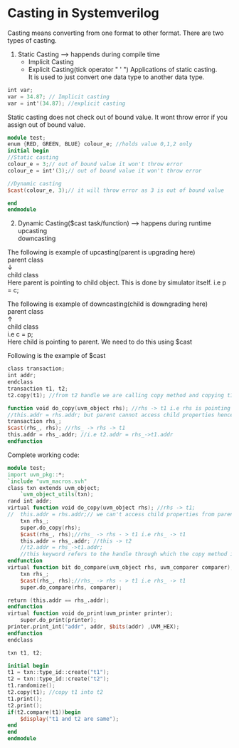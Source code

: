 # Casting in Systemverilog
Casting means converting from one format to other format.
There are two types of casting. 
1. Static Casting --> happends during compile time  
    * Implicit Casting
    * Explicit Casting(tick operator " ' ")
Applications of static casting.  
It is used to just convert one data type to another data type.  
```verilog
int var;
var = 34.87; // Implicit casting
var = int'(34.87); //explicit casting
```

Static casting does not check out of bound value. It wont throw error if you assign out of bound value.  
```verilog
module test;
enum {RED, GREEN, BLUE} colour_e; //holds value 0,1,2 only
initial begin
//Static casting
colour_e = 3;// out of bound value it won't throw error
colour_e = int'(3);// out of bound value it won't throw error

//Dynamic casting
$cast(colour_e, 3);// it will throw error as 3 is out of bound value

end
endmodule
```

2. Dynamic Casting($cast task/function)  --> happens during runtime  
   upcasting   
   downcasting

The following is example of upcasting(parent is upgrading here)   
parent class   
&#8595;    
child class   
Here parent is pointing to child object. This is done by simulator itself.
i.e p = c;  

The following is example of downcasting(child is downgrading here)     
parent class   
&#8593;    
child class   
i.e c = p;  
Here child is pointing to parent. We need to do this using $cast 

Following is the example of $cast 
```verilog
class transaction;
int addr;
endclass
transaction t1, t2;
t2.copy(t1); //from t2 handle we are calling copy method and copying t1 into t2

function void do_copy(uvm_object rhs); //rhs -> t1 i.e rhs is pointing to t1 i.e parent is pointing to child
//this.addr = rhs.addr; but parent cannot access child properties hence use $cast
transaction rhs_;
$cast(rhs_, rhs); //rhs_ -> rhs -> t1
this.addr = rhs_.addr; //i.e t2.addr = rhs_->t1.addr
endfunction

```
Complete working code:
```verilog
module test;
import uvm_pkg::*;
`include "uvm_macros.svh"
class txn extends uvm_object;
	`uvm_object_utils(txn);
rand int addr;
virtual function void do_copy(uvm_object rhs); //rhs -> t1; 
//	this.addr = rhs.addr;// we can't access child properties from parent handle	
	txn rhs_;
	super.do_copy(rhs);
	$cast(rhs_, rhs);//rhs_ -> rhs - > t1 i.e rhs_ -> t1
	this.addr = rhs_.addr; //this -> t2
	//t2.addr = rhs_->t1.addr;
	//this keyword refers to the handle through which the copy method is called
endfunction
virtual function bit do_compare(uvm_object rhs, uvm_comparer comparer);
	txn rhs_;
	$cast(rhs_, rhs);//rhs_ -> rhs - > t1 i.e rhs_ -> t1
	super.do_compare(rhs, comparer);

return (this.addr == rhs_.addr);
endfunction
virtual function void do_print(uvm_printer printer);
	super.do_print(printer);
printer.print_int("addr", addr, $bits(addr) ,UVM_HEX);
endfunction
endclass

txn t1, t2;

initial begin
t1 = txn::type_id::create("t1");
t2 = txn::type_id::create("t2");
t1.randomize();
t2.copy(t1); //copy t1 into t2
t1.print();
t2.print();
if(t2.compare(t1))begin
	$display("t1 and t2 are same");
end
end
endmodule

```
